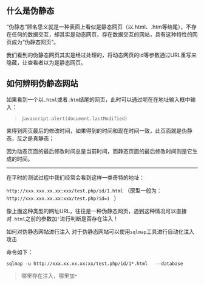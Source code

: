 ## 什么是伪静态
“伪静态”顾名思义就是一种表面上看似是静态网页（以.html、.htm等结尾），不存在任何的数据交互，却其实是动态网页，存在数据交互的网站，具有这种特性的网页成为“伪静态网页”。

我们看到的伪静态网页其实是经过处理的，将动态网页的id等参数通过URL重写来隐藏，让查看者以为是静态网页。

## 如何辨明伪静态网站
如果看到一个以`.html`或者`.htm`结尾的网页，此时可以通过呢在在地址输入框中输入：

> `javascript:alert(document.lastModified)`

 来得到网页最后的修改时间，如果得到的时间和现在时间一致，此页面就是伪静态，反之是真静态；
 
 因为动态页面的最后修改时间总是当前时间，而静态页面的最后修改时间则是它生成的时间。


----------
在平时的测试过程中我们经常会看到这样一类奇特的地址：

`http://xxx.xxx.xx.xx:xxx/test.php/id/1.html`   （原型一般为：`http://xxx.xxx.xx.xx:xxx/test.php?id=1 `  ）

像上面这种类型的网址URL，往往是一种伪静态网页，遇到这种情况可以直接对`.html`之前的参数加`'`进行判断是否存在注入！

如何对伪静态网站进行注入
对于伪静态网站可以使用`sqlmap`工具进行自动化注入攻击

命令如下：

`sqlmap -u http://xxx.xx.xx.xx:xx/test.php/id/1*.html   --database`

> 哪里存在注入，哪里加`*`